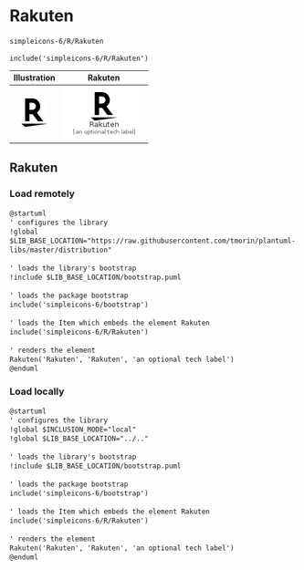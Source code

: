 # Rakuten


```text
simpleicons-6/R/Rakuten
```

```text
include('simpleicons-6/R/Rakuten')
```



| Illustration | Rakuten |
| :---: | :---: |
| ![illustration for Illustration](../../simpleicons-6/R/Rakuten.png) | ![illustration for Rakuten](../../simpleicons-6/R/Rakuten.Local.png) |




## Rakuten

### Load remotely
```plantuml
@startuml
' configures the library
!global $LIB_BASE_LOCATION="https://raw.githubusercontent.com/tmorin/plantuml-libs/master/distribution"

' loads the library's bootstrap
!include $LIB_BASE_LOCATION/bootstrap.puml

' loads the package bootstrap
include('simpleicons-6/bootstrap')

' loads the Item which embeds the element Rakuten
include('simpleicons-6/R/Rakuten')

' renders the element
Rakuten('Rakuten', 'Rakuten', 'an optional tech label')
@enduml
```

### Load locally
```plantuml
@startuml
' configures the library
!global $INCLUSION_MODE="local"
!global $LIB_BASE_LOCATION="../.."

' loads the library's bootstrap
!include $LIB_BASE_LOCATION/bootstrap.puml

' loads the package bootstrap
include('simpleicons-6/bootstrap')

' loads the Item which embeds the element Rakuten
include('simpleicons-6/R/Rakuten')

' renders the element
Rakuten('Rakuten', 'Rakuten', 'an optional tech label')
@enduml
```

